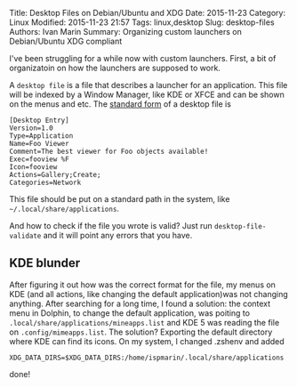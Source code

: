 Title: Desktop Files on Debian/Ubuntu and XDG 
Date: 2015-11-23
Category: Linux
Modified: 2015-11-23 21:57
Tags: linux,desktop
Slug: desktop-files
Authors: Ivan Marin
Summary: Organizing custom launchers on Debian/Ubuntu XDG compliant

I've been struggling for a while now with custom launchers. First, a bit of organizatoin on how the launchers are supposed to work.

A `desktop file` is a file that describes a launcher for an application. This file will be indexed by a Window Manager, like KDE or XFCE and can be shown on the menus and etc. The [standard form](http://standards.freedesktop.org/desktop-entry-spec/latest/apa.html) of a desktop file is

```
[Desktop Entry]
Version=1.0
Type=Application
Name=Foo Viewer
Comment=The best viewer for Foo objects available!
Exec=fooview %F
Icon=fooview
Actions=Gallery;Create;
Categories=Network
```
This file should be put on a standard path in the system, like `~/.local/share/applications`. 

And how to check if the file you wrote is valid? Just run `desktop-file-validate` and it will point any errors that you have. 

## KDE blunder

After figuring it out how was the correct format for the file, my menus on KDE (and all actions, like changing the default application)was not changing anything. After searching for a long time, I found a solution: the context menu in Dolphin, to change the default application, was poiting to `.local/share/applications/mineapps.list` and KDE 5 was reading the file on `.config/mimeapps.list`. The solution? Exporting the default directory where KDE can find its icons. On my system, I changed .zshenv and added

```
XDG_DATA_DIRS=$XDG_DATA_DIRS:/home/ispmarin/.local/share/applications
```
done!

